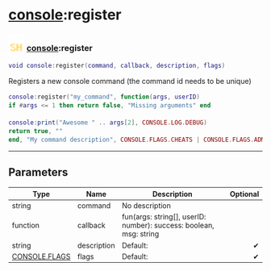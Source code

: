 # [console](../console/README.md):register

### <img src="../../.gitbook/assets/shared.png" width="32" height="32" /> [console](../console/README.md):register

```lua
void console:register(command, callback, description, flags)
```

Registers a new console command (the command id needs to be unique)<br>
```lua
console:register("my_command", function(args, userID)
if #args <= 1 then return false, "Missing arguments" end

console:print("Awesome " .. args[2], CONSOLE.LOG.DEBUG)
return true, ""
end, "My command description", CONSOLE.FLAGS.CHEATS | CONSOLE.FLAGS.ADMIN) -- Admin only and requires cheats
```


-----------------
## Parameters

| Type   | Name | Description | Optional |
| ------ | ---- | ----------- | -------: |
| string | command | No description |   |
| function | callback | fun(args: string[], userID: number): success: boolean, msg: string |   |
| string | description | Default: <Empty> | ✔ |
| [CONSOLE.FLAGS](../console.flags/README.md) | flags | Default: <Empty> | ✔ |
